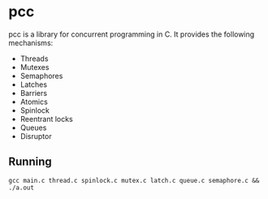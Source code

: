 # pcc

pcc is a library for concurrent programming in C. It provides the following mechanisms:
- Threads
- Mutexes
- Semaphores
- Latches
- Barriers
- Atomics
- Spinlock
- Reentrant locks
- Queues
- Disruptor

## Running

```shell
gcc main.c thread.c spinlock.c mutex.c latch.c queue.c semaphore.c && ./a.out
```

